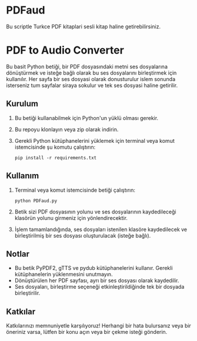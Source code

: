 # PDFaud
Bu scriptle Turkce PDF kitaplari sesli kitap haline getirebilirsiniz.
# PDF to Audio Converter

Bu basit Python betiği, bir PDF dosyasındaki metni ses dosyalarına dönüştürmek ve isteğe bağlı olarak bu ses dosyalarını birleştirmek için kullanılır.
Her sayfa bir ses dosyasi olarak donusturulur islem sonunda isterseniz tum sayfalar siraya sokulur ve tek ses dosyasi haline getirilir.
## Kurulum

1. Bu betiği kullanabilmek için Python'un yüklü olması gerekir.
2. Bu repoyu klonlayın veya zip olarak indirin.
3. Gerekli Python kütüphanelerini yüklemek için terminal veya komut istemcisinde şu komutu çalıştırın:

    ```
    pip install -r requirements.txt
    ```

## Kullanım

1. Terminal veya komut istemcisinde betiği çalıştırın:

    ```
    python PDFaud.py
    ```

2. Betik sizi PDF dosyasının yolunu ve ses dosyalarının kaydedileceği klasörün yolunu girmeniz için yönlendirecektir.
3. İşlem tamamlandığında, ses dosyaları istenilen klasöre kaydedilecek ve birleştirilmiş bir ses dosyası oluşturulacak (isteğe bağlı).

## Notlar

- Bu betik PyPDF2, gTTS ve pydub kütüphanelerini kullanır. Gerekli kütüphanelerin yüklenmesini unutmayın.
- Dönüştürülen her PDF sayfası, ayrı bir ses dosyası olarak kaydedilir.
- Ses dosyaları, birleştirme seçeneği etkinleştirildiğinde tek bir dosyada birleştirilir.

## Katkılar

Katkılarınızı memnuniyetle karşılıyoruz! Herhangi bir hata bulursanız veya bir öneriniz varsa, lütfen bir konu açın veya bir çekme isteği gönderin.

